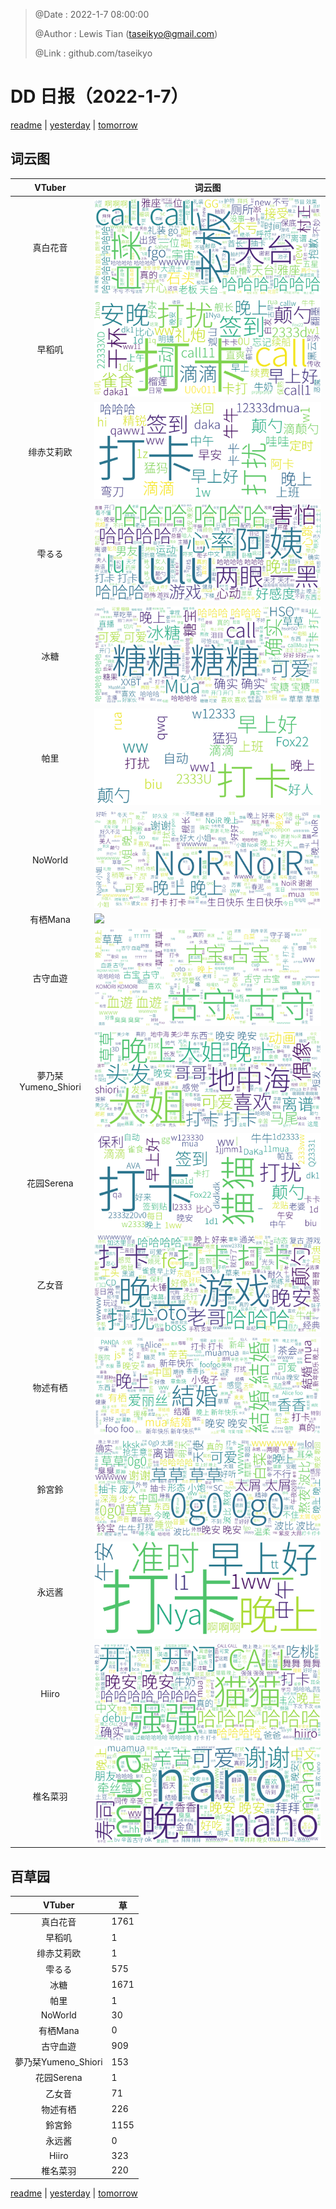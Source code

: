 > @Date    : 2022-1-7 08:00:00
>
> @Author  : Lewis Tian (taseikyo@gmail.com)
>
> @Link    : github.com/taseikyo

# DD 日报（2022-1-7）

[readme](../README.md) | [yesterday](2022-1-6.md) | [tomorrow](2022-1-8.md)

## 词云图

|VTuber|词云图|
|:-:|-|
|真白花音|![](../../images/daily/21402309_2022-1-7_purge_wordcloud.png)|
|早稻叽|![](../../images/daily/41682_2022-1-7_purge_wordcloud.png)|
|绯赤艾莉欧|![](../../images/daily/21396545_2022-1-7_purge_wordcloud.png)|
|雫るる|![](../../images/daily/21013446_2022-1-7_purge_wordcloud.png)|
|冰糖|![](../../images/daily/876396_2022-1-7_purge_wordcloud.png)|
|帕里|![](../../images/daily/4895312_2022-1-7_purge_wordcloud.png)|
|NoWorld|![](../../images/daily/21448649_2022-1-7_purge_wordcloud.png)|
|有栖Mana|![](../../images/daily/6542258_2022-1-7_purge_wordcloud.png)|
|古守血遊|![](../../images/daily/8725120_2022-1-7_purge_wordcloud.png)|
|夢乃栞Yumeno_Shiori|![](../../images/daily/14052636_2022-1-7_purge_wordcloud.png)|
|花园Serena|![](../../images/daily/14327465_2022-1-7_purge_wordcloud.png)|
|乙女音|![](../../images/daily/21320551_2022-1-7_purge_wordcloud.png)|
|物述有栖|![](../../images/daily/21449083_2022-1-7_purge_wordcloud.png)|
|鈴宮鈴|![](../../images/daily/21685677_2022-1-7_purge_wordcloud.png)|
|永远酱|![](../../images/daily/21701071_2022-1-7_purge_wordcloud.png)|
|Hiiro|![](../../images/daily/21919321_2022-1-7_purge_wordcloud.png)|
|椎名菜羽|![](../../images/daily/22347054_2022-1-7_purge_wordcloud.png)|

## 百草园

|VTuber|草|
|:-:|-|
|真白花音|1761|
|早稻叽|1|
|绯赤艾莉欧|1|
|雫るる|575|
|冰糖|1671|
|帕里|1|
|NoWorld|30|
|有栖Mana|0|
|古守血遊|909|
|夢乃栞Yumeno_Shiori|153|
|花园Serena|1|
|乙女音|71|
|物述有栖|226|
|鈴宮鈴|1155|
|永远酱|0|
|Hiiro|323|
|椎名菜羽|220|

[readme](../README.md) | [yesterday](2022-1-6.md) | [tomorrow](2022-1-8.md)
